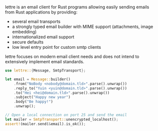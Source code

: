 lettre is an email client for Rust programs allowing easily sending emails from Rust
applications by providing:

* several email transports
* a strongly typed email builder with MIME support (attachments, image embedding)
* internationalized email support
* secure defaults
* low level entry point for custom smtp clients

lettre focuses on modern email client needs and does not intend to extensively implement
email standards.

```rust
use lettre::{Message, SmtpTransport};

let email = Message::builder()
    .from("NoBody <nobody@domain.tld>".parse().unwrap())
    .reply_to("Yuin <yuin@domain.tld>".parse().unwrap())
    .to("Hei <hei@domain.tld>".parse().unwrap())
    .subject("Happy new year")
    .body("Be happy!")
    .unwrap();

// Open a local connection on port 25 and send the email
let mailer = SmtpTransport::unencrypted_localhost();
assert!(mailer.send(&email).is_ok());
```
